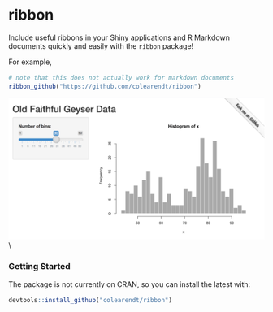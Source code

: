 ribbon
================

Include useful ribbons in your Shiny applications and R Markdown
documents quickly and easily with the `ribbon` package\!

For example,

``` r
# note that this does not actually work for markdown documents
ribbon_github("https://github.com/colearendt/ribbon")
```

![demo Shiny application with "Fork Me on Github" ribbon](./shiny-app.png)\

### Getting Started

The package is not currently on CRAN, so you can install the latest
with:

``` r
devtools::install_github("colearendt/ribbon")
```

